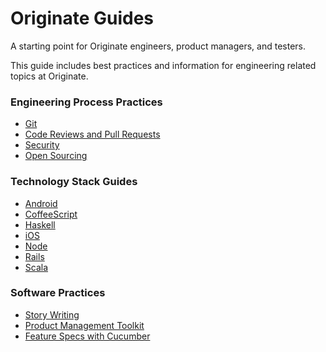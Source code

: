 # Originate Guides

A starting point for Originate engineers, product managers, and testers.

This guide includes best practices and information for engineering related topics at Originate.

### Engineering Process Practices

* [Git](practices/git.md)
* [Code Reviews and Pull Requests](practices/pull_requests.md)
* [Security](security/README.md)
* [Open Sourcing](practices/open_sourcing.md)

### Technology Stack Guides

* [Android](android/README.md)
* [CoffeeScript](javascript/coffeescript.md)
* [Haskell](haskell/README.md)
* [iOS](ios/README.md)
* [Node](javascript/node_js.md)
* [Rails](ruby/rails.md)
* [Scala](scala/README.md)

### Software Practices

* [Story Writing](product/story.md)
* [Product Management Toolkit](product/product_toolkit.md)
* [Feature Specs with Cucumber](cucumber.md)
